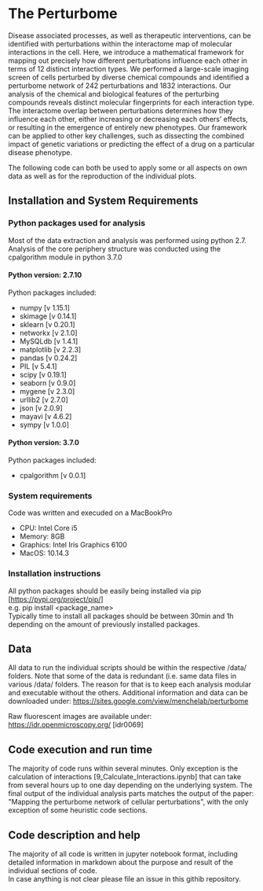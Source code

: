 # The Perturbome
Disease associated processes, as well as therapeutic interventions, can be identified with perturbations within the interactome map of molecular interactions in the cell. Here, we introduce a mathematical framework for mapping out precisely how different perturbations influence each other in terms of 12 distinct interaction types. We performed a large-scale imaging screen of cells perturbed by diverse chemical compounds and identified a perturbome network of 242 perturbations and 1832 interactions. Our analysis of the chemical and biological features of the perturbing compounds reveals distinct molecular fingerprints for each interaction type. The interactome overlap between perturbations determines how they influence each other, either increasing or decreasing each others’ effects, or resulting in the emergence of entirely new phenotypes. Our framework can be applied to other key challenges, such as dissecting the combined impact of genetic variations or predicting the effect of a drug on a particular disease phenotype.  

The following code can both be used to apply some or all aspects on own data as well as for the reproduction of the individual plots.

## Installation and System Requirements
### Python packages used for analysis
Most of the data extraction and analysis was performed using python 2.7. Analysis of the core periphery structure was conducted using the cpalgorithm module in python 3.7.0 
#### Python version: 2.7.10  
Python packages included:  
- numpy [v 1.15.1]
- skimage [v 0.14.1]
- sklearn [v 0.20.1]
- networkx [v 2.1.0]
- MySQLdb [v 1.4.1]
- matplotlib [v 2.2.3]
- pandas [v 0.24.2]
- PIL [v 5.4.1]
- scipy [v 0.19.1]
- seaborn [v 0.9.0]
- mygene [v 2.3.0]
- urllib2 [v 2.7.0]
- json [v 2.0.9]
- mayavi [v 4.6.2]
- sympy [v 1.0.0]

#### Python version: 3.7.0
Python packages included: 
- cpalgorithm [v 0.0.1]

### System requirements
Code was written and execuded on a MacBookPro
- CPU: Intel Core i5
- Memory: 8GB
- Graphics: Intel Iris Graphics 6100
- MacOS: 10.14.3

### Installation instructions
All python packages should be easily being installed via pip [https://pypi.org/project/pip/]  
e.g. pip install <package_name>  
Typically time to install all packages should be between 30min and 1h depending on the amount of previously installed packages.


## Data
All data to run the individual scripts should be within the respective /data/<NameOfAnalysis> folders. Note that some of the data is redundant (i.e. same data files in various /data/<NameOfAnalysis> folders. The reason for that is to keep each analysis modular and executable without the others.
Additional information and data can be downloaded under: https://sites.google.com/view/menchelab/perturbome

Raw fluorescent images are  available under: https://idr.openmicroscopy.org/ [idr0069]

## Code execution and run time
The majority of code runs within several minutes. Only exception is the calculation of interactions [9_Calculate_Interactions.ipynb] that can take from several hours up to one day depending on the underlying system. 
The final output of the individual analysis parts matches the output of the paper: "Mapping the perturbome network of cellular perturbations", with the only exception of some heuristic code sections. 

## Code description and help
The majority of all code is written in jupyter notebook format, including detailed information in markdown about the purpose and result of the individual sections of code.  
In case anything is not clear please file an issue in this githib repository.
